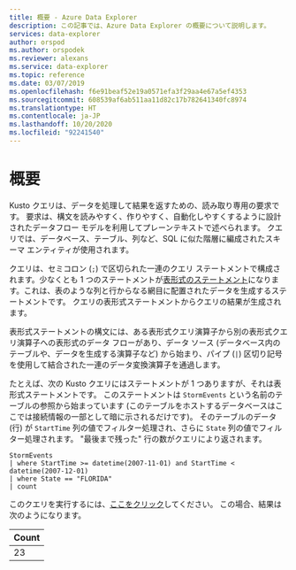 ```yaml
---
title: 概要 - Azure Data Explorer
description: この記事では、Azure Data Explorer の概要について説明します。
services: data-explorer
author: orspod
ms.author: orspodek
ms.reviewer: alexans
ms.service: data-explorer
ms.topic: reference
ms.date: 03/07/2019
ms.openlocfilehash: f6e91beaf52e19a0571efa3f29aa4e67a5ef4353
ms.sourcegitcommit: 608539af6ab511aa11d82c17b782641340fc8974
ms.translationtype: HT
ms.contentlocale: ja-JP
ms.lasthandoff: 10/20/2020
ms.locfileid: "92241540"
---
```

# <a name="overview"></a>概要

Kusto クエリは、データを処理して結果を返すための、読み取り専用の要求です。
要求は、構文を読みやすく、作りやすく、自動化しやすくするように設計されたデータフロー モデルを利用してプレーンテキストで述べられます。 クエリでは、データベース、テーブル、列など、SQL に似た階層に編成されたスキーマ エンティティが使用されます。

クエリは、セミコロン (`;`) で区切られた一連のクエリ ステートメントで構成されます。少なくとも 1 つのステートメントが[表形式のステートメント](tabularexpressionstatements.md)になります。これは、表のような列と行からなる網目に配置されたデータを生成するステートメントです。 クエリの表形式ステートメントからクエリの結果が生成されます。

表形式ステートメントの構文には、ある表形式クエリ演算子から別の表形式クエリ演算子への表形式のデータ フローがあり、データ ソース (データベース内のテーブルや、データを生成する演算子など) から始まり、パイプ (`|`) 区切り記号を使用して結合された一連のデータ変換演算子を通過します。

たとえば、次の Kusto クエリにはステートメントが 1 つありますが、それは表形式ステートメントです。 このステートメントは `StormEvents` という名前のテーブルの参照から始まっています (このテーブルをホストするデータベースはここでは接続情報の一部として暗に示されるだけです)。 そのテーブルのデータ (行) が `StartTime` 列の値でフィルター処理され、さらに `State` 列の値でフィルター処理されます。 "最後まで残った" 行の数がクエリにより返されます。

<!-- csl: https://help.kusto.windows.net:443/Samples -->
```kusto
StormEvents 
| where StartTime >= datetime(2007-11-01) and StartTime < datetime(2007-12-01)
| where State == "FLORIDA"  
| count 
```

このクエリを実行するには、[ここをクリック](https://dataexplorer.azure.com/clusters/help/databases/Samples?query=H4sIAAAAAAAAAwsuyS/KdS1LzSspVuDlqlEoz0gtSlUILkksKgnJzE1VsLNVSEksSS0BsjWMDAzMdQ0NdQ0MNRUS81KQVNmgKzICKUIxryRVwdZWQcnNxz/I08VRSQFsW3J+aV6JAgAwMx4+hAAAAA==)してください。
この場合、結果は次のようになります。

|Count|
|-----|
|   23|
